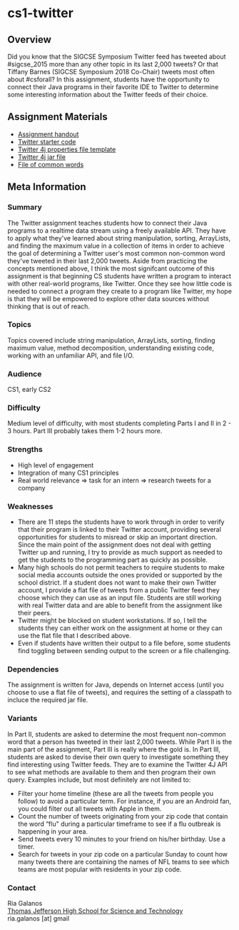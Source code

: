 # cs1-twitter

## Overview
Did you know that the SIGCSE Symposium Twitter feed has tweeted about #sigcse_2015 more than any other topic in its last 2,000 tweets?  Or that Tiffany Barnes (SIGCSE Symposium 2018 Co-Chair) tweets most often about #csforall?  In this assignment, students have the opportunity to connect their Java programs in their favorite IDE to Twitter to determine some interesting information about the Twitter feeds of their choice.  

## Assignment Materials

* [Assignment handout](https://github.com/riagalanos/cs1-twitter/blob/master/Twitter%20-%20Students/Twitter.doc)
* [Twitter starter code](https://github.com/riagalanos/cs1-twitter/blob/master/Twitter%20-%20Students/Twitter_Driver.java)
*  [Twitter 4j properties file template](https://github.com/riagalanos/cs1-twitter/blob/master/Twitter%20-%20Students/twitter4j.properties)
*  [Twitter 4j jar file](https://github.com/riagalanos/cs1-twitter/blob/master/Twitter%20-%20Students/twitter4j-core-4.0.4.jar)
*  [File of common words](https://github.com/riagalanos/cs1-twitter/blob/master/Twitter%20-%20Students/commonWords.txt)

## Meta Information

### Summary
The Twitter assignment teaches students how to connect their Java programs to a realtime data stream using a freely available API.  They have to apply what they've learned about string manipulation, sorting, ArrayLists, and finding the maximum value in a collection of items in order to achieve the goal of determining a Twitter user's most common non-common word they've tweeted in their last 2,000 tweets.  Aside from practicing the concepts mentioned above, I think the most signifcant outcome of this assignment is that beginning CS students have written a program to interact with other real-world programs, like Twitter.  Once they see how little code is needed to connect a program they create to a program like Twitter, my hope is that they will be empowered to explore other data sources without thinking that is out of reach.  

### Topics
Topics covered include string manipulation, ArrayLists, sorting, finding maximum value, method decomposition, understanding existing code, working with an unfamiliar API, and file I/O.

### Audience
CS1, early CS2

### Difficulty
Medium level of difficulty, with most students completing Parts I and II in 2 - 3 hours. Part III probably takes them 1-2 hours more.

### Strengths
* High level of engagement
* Integration of many CS1 principles
* Real world relevance => task for an intern => research tweets for a company

### Weaknesses
* There are 11 steps the students have to work through in order to verify that their program is linked to their Twitter account, providing several opportunities for students to misread or skip an important direction.  Since the main point of the assignment does not deal with getting Twitter up and running, I try to provide as much support as needed to get the students to the programming part as quickly as possible.
* Many high schools do not permit teachers to require students to make social media accounts outside the ones provided or supported by the school district.  If a student does not want to make their own Twitter account, I provide a flat file of tweets from a public Twitter feed they choose which they can use as an input file.  Students are still working with real Twitter data and are able to benefit from the assignment like their peers.    
* Twitter might be blocked on student workstations.  If so, I tell the students they can either work on the assignment at home or they can use the flat file that I described above.
* Even if students have written their output to a file before, some students find toggling between sending output to the screen or a file challenging.

### Dependencies
The assignment is written for Java, depends on Internet access (until you choose to use a flat file of tweets), and requires the setting of a classpath to incluce the required jar file.

### Variants
In Part II, students are asked to determine the most frequent non-common word that a person has tweeted in their last 2,000 tweets.  While Part II is the main part of the assignment, Part III is really where the gold is.  In Part III, students are asked to devise their own query to investigate something they find interesting using Twitter feeds.  They are to examine the Twitter 4J API to see what methods are available to them and then program their own query.  Examples include, but most definitely are not limited to:
* Filter your home timeline (these are all the tweets from people you follow) to avoid a particular term.  For instance, if you are an Android fan, you could filter out all tweets with Apple in them. 
* Count the number of tweets originating from your zip code that contain the word “flu" during a particular timeframe to see if a flu outbreak is happening in your area.
* Send tweets every 10 minutes to your friend on his/her birthday.  Use a timer.  
* Search for tweets in your zip code on a particular Sunday to count how many tweets there are containing the names of NFL teams to see which teams are most popular with residents in your zip code. 

### Contact
Ria Galanos<br>
[Thomas Jefferson High School for Science and Technology](http://www.tjhsst.edu)<br>
ria.galanos [at] gmail


